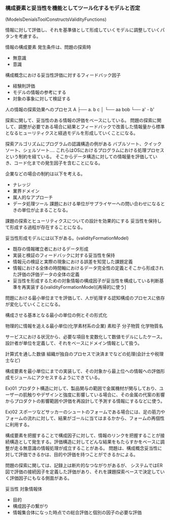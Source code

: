 ### 構成要素と妥当性を機能としてツール化するモデルと否定
(ModelsDenialsToolConstructsValidityFunctions)

情報に対して評価し、それを基準値として形成していくモデルに調整していくパタンを考慮する。

情報の構成要素
発生条件は、問題の探索時
- 無意識
- 意識

構成概念における妥当性評価に対するフィードバック因子
- 経験則評価
- モデルの情報の参考にする
- 対象の事象に対して検証する


人の情報の探索効果へのプロセス
A
├── a. b  c
│   └── aa  bob
└── a' - b'


探索に関して、妥当性のある情報の評価をベースにしている。
問題の探索に関して、調整が必要である場合に結果とフィードバックで改善した情報量から標準となるヒューリティクスと経過モデルを形成していくことになる。

探索アルゴリズムにプログラムの認識構造の例がある
バブルソート、クイックソート、シェルソート….
これらはOSにおけるプログラムにおける処理プロセスという制約を経ている。
そこからデータ構造に対しての情報量を評価していき、コード化までの発生因子を含むことになる。

企業などの場合の制約は以下を考える。
- ナレッジ
- 業界ドメイン
- 属人的なアプローチ
- データ処理ツール
課題における単位がサプライヤーへの問い合わせになるときの単位が止まることなる。


課題の探索とヒューリティクスについての設計を効果的にする
妥当性を保持して形成する過程が存在することになる。

妥当性形成モデルには以下がある。(validityFormationModel)
- 既存の情報確立者におけるデータ形成
- 実装と検証のフィードバックに対する妥当性を保持
- 情報元の検証と実際の現象における誤差を知覚した課題定義
- 情報における全体の時間軸におけるデータ完全性の定義とそこから形成された評価の評価データの全体の定義
- 妥当性を形成するための対象情報の構成因子が妥当性を構成している判断基準を再実装する(validityFormationModel)[再帰的に使う]


問題における最小単位までを評価して、人が処理する認知構成のプロセスに依存が変化していくことになる。

構成させる基本となる最小の単位の例とその形式化

物理的に情報を追える最小単位(化学素材系の企業)
素粒子
分子物質
化学物質名

サービスにおける状況から、必要な項目を変数化して数値モデルにしたケース。
設計者が単位を定義して、それをベースにドメイン情報として扱う。

計算式を通した数値
組織が独自のプロセスで決済までなどの処理(会計士や税理士など)

構成要素を最小単位にまでの実装して、その対象から最上位への情報への評価形成モジュールにアクセスするようにできている。

Ex)01
プロダクト構造に対して、製品関与の範囲で金属機材が関与しており、ユーザーの肌触りやデザインと強度に影響している場合に、その金属の代案の影響からプロダクトの影響範囲や評価を再設計して予測する情報にするなどに使う。

Ex)02
スポーツなどサッカーのシュートのフォームである場合には、足の筋力やフォームの流れに対して、結果がゴールに当てはまるかから、フォームの再個性に利用する。

構成要素を把握することで構成因子に対して、情報のリンクを把握することが接続構造として発生する。評価構造に対してどんな結果をもたらすかをベースに調整が走る無意識の情報処理が成立することがある。
問題は、構成概念妥当性に対して評価できるかは、目的や評価を持つことができるかによる。

問題の探索に関しては、記録上は断片的なつながりがあるが、
システムではER図で評価の接続因子を定義した評価があり、それを課題探索ベースで決定していく評価因子にもなる側面がある。

妥当性
対象情報体
- 目的
- 構成因子の繋がり
- 情報集合体になった時点での総合評価と個別の因子の必要な評価

